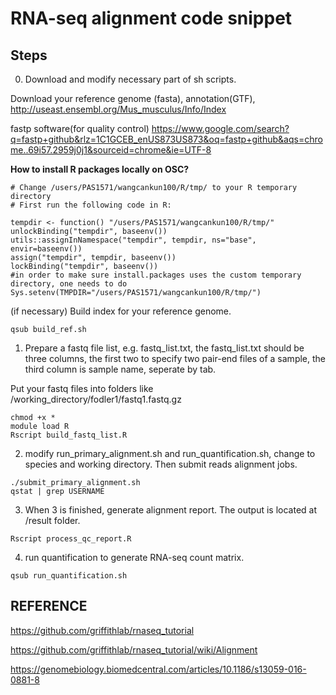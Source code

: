 # RNA-seq alignment code snippet

## Steps

0. Download and modify necessary part of sh scripts.

Download your reference genome (fasta), annotation(GTF), http://useast.ensembl.org/Mus_musculus/Info/Index

fastp software(for quality control) https://www.google.com/search?q=fastp+github&rlz=1C1GCEB_enUS873US873&oq=fastp+github&aqs=chrome..69i57.2959j0j1&sourceid=chrome&ie=UTF-8

**How to install R packages locally on OSC?**

```
# Change /users/PAS1571/wangcankun100/R/tmp/ to your R temporary directory
# First run the following code in R:

tempdir <- function() "/users/PAS1571/wangcankun100/R/tmp/"
unlockBinding("tempdir", baseenv())
utils::assignInNamespace("tempdir", tempdir, ns="base", envir=baseenv())
assign("tempdir", tempdir, baseenv())
lockBinding("tempdir", baseenv())
#in order to make sure install.packages uses the custom temporary directory, one needs to do
Sys.setenv(TMPDIR="/users/PAS1571/wangcankun100/R/tmp/")
```

(if necessary) Build index for your reference genome.

```{shell}
qsub build_ref.sh
```

1. Prepare a fastq file list, e.g. fastq_list.txt, the fastq_list.txt should be three columns, the first two to specify two pair-end files of a sample, the third column is sample name, seperate by tab.

Put your fastq files into folders like /working_directory/fodler1/fastq1.fastq.gz

```{shell}
chmod +x *
module load R
Rscript build_fastq_list.R
```

2. modify run_primary_alignment.sh and run_quantification.sh, change to species and working directory. Then submit reads alignment jobs.

```{shell}
./submit_primary_alignment.sh
qstat | grep USERNAME
```

3. When 3 is finished, generate alignment report. The output is located at /result folder.

```{shell}
Rscript process_qc_report.R
```

4. run quantification to generate RNA-seq count matrix.

```{shell}
qsub run_quantification.sh
```

## REFERENCE

https://github.com/griffithlab/rnaseq_tutorial

https://github.com/griffithlab/rnaseq_tutorial/wiki/Alignment

https://genomebiology.biomedcentral.com/articles/10.1186/s13059-016-0881-8
